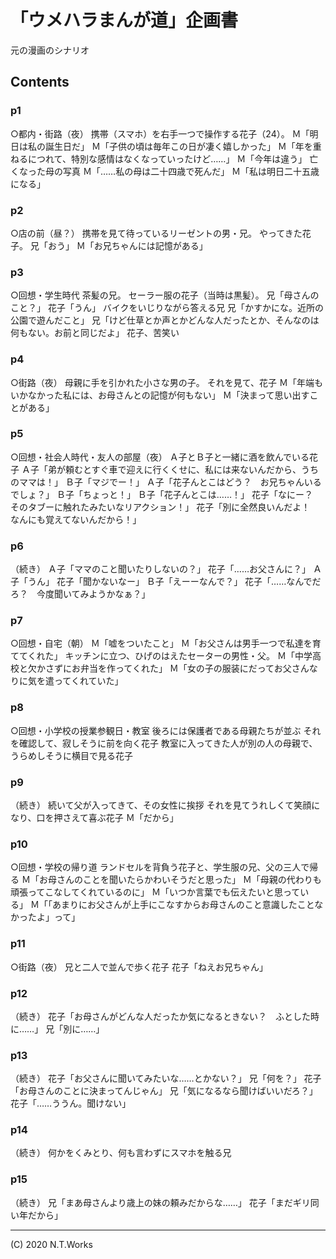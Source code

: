 # 「ウメハラまんが道」企画書

元の漫画のシナリオ

## Contents

### p1

○都内・街路（夜）
    携帯（スマホ）を右手一つで操作する花子（24）。
Ｍ「明日は私の誕生日だ」
Ｍ「子供の頃は毎年この日が凄く嬉しかった」
Ｍ「年を重ねるにつれて、特別な感情はなくなっていったけど……」
Ｍ「今年は違う」
    亡くなった母の写真
Ｍ「……私の母は二十四歳で死んだ」
Ｍ「私は明日二十五歳になる」

### p2

○店の前（昼？）
    携帯を見て待っているリーゼントの男・兄。
    やってきた花子。
兄「おう」
Ｍ「お兄ちゃんには記憶がある」

### p3

○回想・学生時代
    茶髪の兄。
    セーラー服の花子（当時は黒髪）。
兄「母さんのこと？」
花子「うん」
    バイクをいじりながら答える兄
兄「かすかにな。近所の公園で遊んだこと」
兄「けど仕草とか声とかどんな人だったとか、そんなのは何もない。お前と同じだよ」
    花子、苦笑い

### p4

○街路（夜）
    母親に手を引かれた小さな男の子。
    それを見て、花子
Ｍ「年端もいかなかった私には、お母さんとの記憶が何もない」
Ｍ「決まって思い出すことがある」

### p5

○回想・社会人時代・友人の部屋（夜）
    Ａ子とＢ子と一緒に酒を飲んでいる花子
Ａ子「弟が頼むとすぐ車で迎えに行くくせに、私には来ないんだから、うちのママは！」
Ｂ子「マジでー！」
Ａ子「花子んとこはどう？　お兄ちゃんいるでしょ？」
Ｂ子「ちょっと！」
Ｂ子「花子んとこは……！」
花子「なにー？　そのタブーに触れたみたいなリアクション！」
花子「別に全然良いんだよ！　なんにも覚えてないんだから！」

### p6

（続き）
Ａ子「ママのこと聞いたりしないの？」
花子「……お父さんに？」
Ａ子「うん」
花子「聞かないなー」
Ｂ子「えーーなんで？」
花子「……なんでだろ？　今度聞いてみようかなぁ？」

### p7

○回想・自宅（朝）
Ｍ「嘘をついたこと」
Ｍ「お父さんは男手一つで私達を育ててくれた」
    キッチンに立つ、ひげのはえたセーターの男性・父。
Ｍ「中学高校と欠かさずにお弁当を作ってくれた」
Ｍ「女の子の服装にだってお父さんなりに気を遣ってくれていた」

### p8

○回想・小学校の授業参観日・教室
    後ろには保護者である母親たちが並ぶ
    それを確認して、寂しそうに前を向く花子
    教室に入ってきた人が別の人の母親で、うらめしそうに横目で見る花子

### p9

（続き）
    続いて父が入ってきて、その女性に挨拶
    それを見てうれしくて笑顔になり、口を押さえて喜ぶ花子
Ｍ「だから」

### p10

○回想・学校の帰り道
    ランドセルを背負う花子と、学生服の兄、父の三人で帰る
Ｍ「お母さんのことを聞いたらかわいそうだと思った」
Ｍ「母親の代わりも頑張ってこなしてくれているのに」
Ｍ「いつか言葉でも伝えたいと思っている」
Ｍ「「あまりにお父さんが上手にこなすからお母さんのこと意識したことなかったよ」って」

### p11

○街路（夜）
    兄と二人で並んで歩く花子
花子「ねえお兄ちゃん」

### p12

（続き）
花子「お母さんがどんな人だったか気になるときない？　ふとした時に……」
兄「別に……」

### p13

（続き）
花子「お父さんに聞いてみたいな……とかない？」
兄「何を？」
花子「お母さんのことに決まってんじゃん」
兄「気になるなら聞けばいいだろ？」
花子「……ううん。聞けない」

### p14

（続き）
    何かをくみとり、何も言わずにスマホを触る兄

### p15

（続き）
兄「まあ母さんより歳上の妹の頼みだからな……」
花子「まだギリ同い年だから」

---
(C) 2020 N.T.Works
